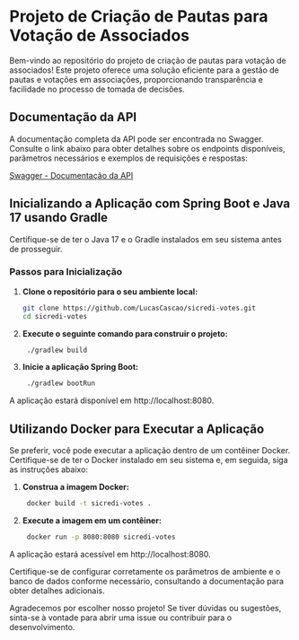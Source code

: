 # Projeto de Criação de Pautas para Votação de Associados

Bem-vindo ao repositório do projeto de criação de pautas para votação de associados! Este projeto oferece uma solução eficiente para a gestão de pautas e votações em associações, proporcionando transparência e facilidade no processo de tomada de decisões.

## Documentação da API

A documentação completa da API pode ser encontrada no Swagger. Consulte o link abaixo para obter detalhes sobre os endpoints disponíveis, parâmetros necessários e exemplos de requisições e respostas:

[Swagger - Documentação da API]()

## Inicializando a Aplicação com Spring Boot e Java 17 usando Gradle

Certifique-se de ter o Java 17 e o Gradle instalados em seu sistema antes de prosseguir.

### Passos para Inicialização

1. **Clone o repositório para o seu ambiente local:**

   ```bash
   git clone https://github.com/LucasCascao/sicredi-votes.git
   cd sicredi-votes
    ```
2. **Execute o seguinte comando para construir o projeto:**

   ```bash
    ./gradlew build
   ```
   
3. **Inicie a aplicação Spring Boot:**

   ```bash
    ./gradlew bootRun
   ```
   
A aplicação estará disponível em http://localhost:8080.

## Utilizando Docker para Executar a Aplicação
Se preferir, você pode executar a aplicação dentro de um contêiner Docker. Certifique-se de ter o Docker instalado em seu sistema e, em seguida, siga as instruções abaixo:

1. **Construa a imagem Docker:**

   ```bash
    docker build -t sicredi-votes .
    ```
   
2. **Execute a imagem em um contêiner:**

   ```bash
    docker run -p 8080:8080 sicredi-votes
    ```
   
A aplicação estará acessível em http://localhost:8080.

Certifique-se de configurar corretamente os parâmetros de ambiente e o banco de dados conforme necessário, consultando a documentação para obter detalhes adicionais.

Agradecemos por escolher nosso projeto! Se tiver dúvidas ou sugestões, sinta-se à vontade para abrir uma issue ou contribuir para o desenvolvimento.